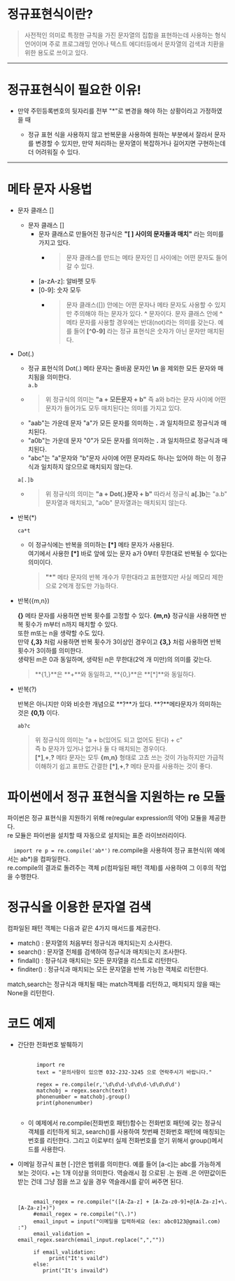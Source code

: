 # 정규표현식이란?

> 사전적인 의미로 특정한 규칙을 가진 문자열의 집합을 표현하는데 사용하는 형식 언어이며 주로 프로그래밍 언어나 텍스트 에디터등에서 문자열의 검색과 치환을 위한 용도로 쓰이고 있다.

---

# 정규표현식이 필요한 이유!

- 만약 주민등록번호의 뒷자리를 전부 "\*"로 변경을 해야 하는 상황이라고 가정하였을 때

  - 정규 표현 식을 사용하지 않고 반복문을 사용하여 원하는 부분에서 잘라서 문자를 변경할 수 있지만, 만약 처리하는 문자열이 복잡하거나 길어지면 구현하는데 더 어려워질 수 있다.

---

# 메타 문자 사용법

- 문자 클래스 []

  - 문자 클래스 []
    - 문자 클래스로 만들어진 정규식은 **"[ ] 사이의 문자들과 매치"** 라는 의미를 가지고 있다.
      - > 문자 클래스를 만드는 메타 문자인 [] 사이에는 어떤 문자도 들어갈 수 있다.
    - [a-zA-z]: 알바펫 모두
    - [0-9]: 숫자 모두
      - > 문자 클래스([]) 안에는 어떤 문자나 메타 문자도 사용할 수 있지만 주의해야 하는 문자가 있다. **^** 문자이다. 문자 클래스 안에 **^** 메타 문자를 사용할 경우에는 반대(not)라는 의미를 갖는다. 예를 들어 **[^0-9]** 라는 정규 표현식은 숫자가 아닌 문자만 매치된다.

- Dot(.)

  - 정규 표현식의 Dot(.) 메타 문자는 줄바꿈 문자인 **\n** 을 제외한 모든 문자와 매치됨을 의미한다.<br>
    `a.b`
  - > 위 정규식의 의미는 **"a + 모든문자 + b"** 즉 a와 b라는 문자 사이에 어떤 문자가 들어가도 모두 매치된다는 의미를 가지고 있다.
  - "aab"는 가운데 문자 "a"가 모든 문자를 의미하는 **.** 과 일치하므로 정규식과 매치된다.
  - "a0b"는 가운데 문자 "0"가 모든 문자를 의미하는 **.** 과 일치하므로 정규식과 매치된다.
  - "abc"는 "a"문자와 "b"문자 사이에 어떤 문자라도 하나는 있어야 하는 이 정규식과 일치하지 않으므로 매치되지 않는다.<br>

  `a[.]b`

  - > 위 정규식의 의미는 **"a + Dot(.)문자 + b"** 따라서 정규식 **a[.]b**는 "a.b" 문자열과 매치되고, "a0b" 문자열과는 매치되지 않는다.

- 반복(\*)

  `ca*t`

  - 이 정규식에는 반복을 의미하는 **[*]** 메타 문자가 사용된다.<br>여기에서 사용한 **[*]** 바로 앞에 있는 문자 a가 0부터 무한대로 반복될 수 있다는 의미이다.
    > **"\*"** 메타 문자의 반복 개수가 무한대라고 표현했지만 사실 메모리 제한으로 2억개 정도만 가능하다.

- 반복({m,n})

  **{}** 메타 문자를 사용하면 반복 횟수를 고정할 수 있다. **{m,n}** 정규식을 사용하면 반복 횟수가 m부터 n까지 매치할 수 있다.<br>
  또한 m또는 n을 생략할 수도 있다.<br>
  만약 **{,3}** 처럼 사용하면 반복 횟수가 3이상인 경우이고 **{3,}** 처럼 사용하면 반복 횟수가 3이하를 의미한다.<br>
  생략된 m은 0과 동일하며, 생략된 n은 무한대(2억 개 미만)의 의미를 갖는다.

  > **{1,}**은 **+**와 동일하고, **{0,}**은 **[*]**와 동일하다.

- 반복(?)

  반복은 아니지만 이와 비슷한 개념으로 **?**가 있다. **?**메타문자가 의미하는 것은 **{0,1}** 이다.

  `ab?c`

  > 위 정규식의 의미는 "a + b(있어도 되고 없어도 된다) + c" <br> 즉 b 문자가 있거나 없거나 둘 다 매치되는 경우이다.<br> **[*]**,**+**,**?** 메타 문자는 모두 **{m,n}** 형태로 고쵸 쓰는 것이 가능하지만 가급적 이해하기 쉽고 표햔도 간결한 **[*]**,**+**,**?** 메타 문자를 사용하는 것이 좋다.

# 파이썬에서 정규 표현식을 지원하는 re 모듈

파이썬은 정규 표현식을 지원하기 위해 re(regular expression의 약어) 모듈을 제공한다.<br>re 모듈은 파이썬을 설치할 때 자동으로 설치되는 표준 라이브러리이다.

`  import re
  p = re.compile('ab*')`
re.compile을 사용하여 정규 표현식(위 예에서는 ab\*)을 컴파일한다.<br> re.compile의 결과로 돌려주는 객체 p(컴파일된 패턴 객체)를 사용하여 그 이후의 작업을 수행한다.

# 정규식을 이용한 문자열 검색

컴파일된 패턴 객체는 다음과 같은 4가지 매서드를 제공한다.

- match() : 문자열의 처음부터 정규식과 매치되는지 소사한다.
- search() : 문자열 전체를 검색하여 정규식과 매치되는지 조사한다.
- findall() : 정규식과 매치되는 모든 문자열을 리스트로 리턴한다.
- finditer() : 정규식과 매치되는 모든 문자열을 반복 가능한 객체로 리턴한다.

match,search는 정규식과 매치될 때는 match객체를 리턴하고, 매치되지 않을 때는 None을 리턴한다.

# 코드 예제

- 간단한 전화번호 발췌하기
  <pre>
    <code>
        import re
        text = "문의사항이 있으면 032-232-3245 으로 연락주시기 바랍니다."
  
        regex = re.compile(r,'\d\d\d-\d\d\d-\d\d\d\d')
        matchobj = regex.search(text)
        phonenumber = matchobj.group()
        print(phonenumber)
    </code>
  </pre>

  - 이 예제에서 re.compile(전화번호 패턴)함수는 전화번호 패턴에 갖는 정규식 객체를 리턴하게 되고, search()를 사용하여 첫번째 전화번호 패턴에 매칭되는 번호를 리턴한다. 그리고 이로부터 실제 전화번호를 얻기 위해서 group()메서드를 사용한다.

- 이메일 정규식 표현
[-]안은 범위를 의미한다.
예를 들어 [a-c]는 abc를 가능하게 보는 것이다. +는 1개 이상을 의미한다.
역슬래시 점 으로된 \.는 원래 .은 어떤값이든 받는 건데 그냥 점을 쓰고 싶을 경우 역슬래시를 같이 써주면 된다.

  <pre>
    <code>
       email_regex = re.compile("([A-Za-z] + [A-Za-z0-9]+@[A-Za-z]+\.[A-Za-z]+)")
       #email_regex = re.compile("(\.)")
       email_input = input("이메일을 입력하세요 (ex: abc0123@gmail.com) :")
       email_validation = email_regex.search(email_input.replace(",",""))
  
       if email_validation:
            print("It's vaild")
       else:
          print("It's invaild")
    </code>
  </pre>
